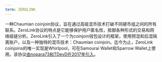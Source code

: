 ```yaml
---
term: ZEROLINK
---
```


一种Chaumian coinjoin协议，旨在通过高级混币技术打破不同硬币组之间的所有联系。ZeroLink协议的特点是它能够保护用户匿名性，抵御各种形式的交易和网络级链分析。ZeroLink引入了一个为coinjoin钱包设计的框架，使用预混和后混隔离账户，以及一种独特的混币技术：Chaumian coinjoin。迄今为止，ZeroLink coinjoins的唯一实现是Whirlpool，可在Samourai Wallet和Sparrow Wallet上使用。该协议[由nopara73和TDevD在2017年引入](https://github.com/nopara73/ZeroLink/blob/master/README.md)。